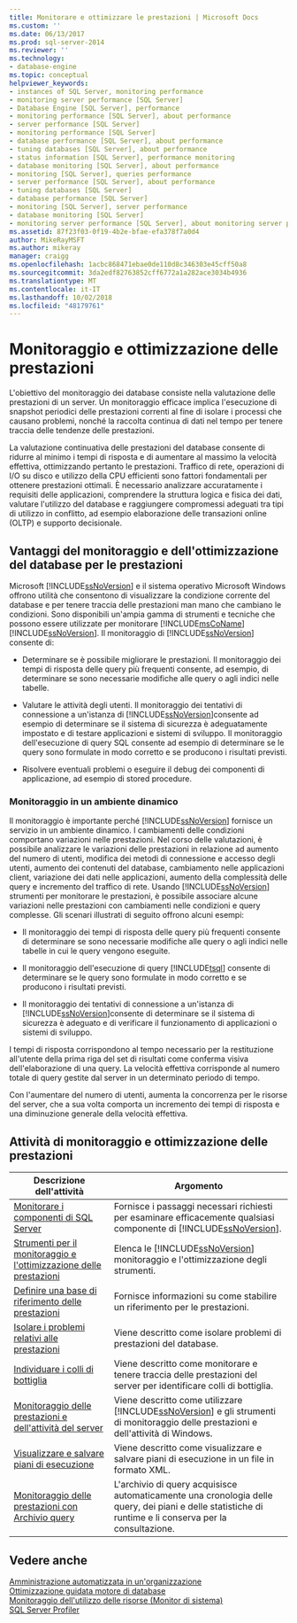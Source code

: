 ```yaml
---
title: Monitorare e ottimizzare le prestazioni | Microsoft Docs
ms.custom: ''
ms.date: 06/13/2017
ms.prod: sql-server-2014
ms.reviewer: ''
ms.technology:
- database-engine
ms.topic: conceptual
helpviewer_keywords:
- instances of SQL Server, monitoring performance
- monitoring server performance [SQL Server]
- Database Engine [SQL Server], performance
- monitoring performance [SQL Server], about performance
- server performance [SQL Server]
- monitoring performance [SQL Server]
- database performance [SQL Server], about performance
- tuning databases [SQL Server], about performance
- status information [SQL Server], performance monitoring
- database monitoring [SQL Server], about performance
- monitoring [SQL Server], queries performance
- server performance [SQL Server], about performance
- tuning databases [SQL Server]
- database performance [SQL Server]
- monitoring [SQL Server], server performance
- database monitoring [SQL Server]
- monitoring server performance [SQL Server], about monitoring server performance
ms.assetid: 87f23f03-0f19-4b2e-bfae-efa378f7a0d4
author: MikeRayMSFT
ms.author: mikeray
manager: craigg
ms.openlocfilehash: 1acbc868471ebae0de110d8c346303e45cff50a8
ms.sourcegitcommit: 3da2edf82763852cff6772a1a282ace3034b4936
ms.translationtype: MT
ms.contentlocale: it-IT
ms.lasthandoff: 10/02/2018
ms.locfileid: "48179761"
---
```

# <a name="monitor-and-tune-for-performance"></a>Monitoraggio e ottimizzazione delle prestazioni
  L'obiettivo del monitoraggio dei database consiste nella valutazione delle prestazioni di un server. Un monitoraggio efficace implica l'esecuzione di snapshot periodici delle prestazioni correnti al fine di isolare i processi che causano problemi, nonché la raccolta continua di dati nel tempo per tenere traccia delle tendenze delle prestazioni.  
  
 La valutazione continuativa delle prestazioni del database consente di ridurre al minimo i tempi di risposta e di aumentare al massimo la velocità effettiva, ottimizzando pertanto le prestazioni. Traffico di rete, operazioni di I/O su disco e utilizzo della CPU efficienti sono fattori fondamentali per ottenere prestazioni ottimali. È necessario analizzare accuratamente i requisiti delle applicazioni, comprendere la struttura logica e fisica dei dati, valutare l'utilizzo del database e raggiungere compromessi adeguati tra tipi di utilizzo in conflitto, ad esempio elaborazione delle transazioni online (OLTP) e supporto decisionale.  
  
## <a name="benefits-of-monitoring-and-tuning-databases-for-performance"></a>Vantaggi del monitoraggio e dell'ottimizzazione del database per le prestazioni  
 Microsoft [!INCLUDE[ssNoVersion](../../includes/ssnoversion-md.md)] e il sistema operativo Microsoft Windows offrono utilità che consentono di visualizzare la condizione corrente del database e per tenere traccia delle prestazioni man mano che cambiano le condizioni. Sono disponibili un'ampia gamma di strumenti e tecniche che possono essere utilizzate per monitorare [!INCLUDE[msCoName](../../includes/msconame-md.md)] [!INCLUDE[ssNoVersion](../../includes/ssnoversion-md.md)]. Il monitoraggio di [!INCLUDE[ssNoVersion](../../includes/ssnoversion-md.md)] consente di:  
  
-   Determinare se è possibile migliorare le prestazioni. Il monitoraggio dei tempi di risposta delle query più frequenti consente, ad esempio, di determinare se sono necessarie modifiche alle query o agli indici nelle tabelle.  
  
-   Valutare le attività degli utenti. Il monitoraggio dei tentativi di connessione a un'istanza di [!INCLUDE[ssNoVersion](../../includes/ssnoversion-md.md)]consente ad esempio di determinare se il sistema di sicurezza è adeguatamente impostato e di testare applicazioni e sistemi di sviluppo. Il monitoraggio dell'esecuzione di query SQL consente ad esempio di determinare se le query sono formulate in modo corretto e se producono i risultati previsti.  
  
-   Risolvere eventuali problemi o eseguire il debug dei componenti di applicazione, ad esempio di stored procedure.  
  
### <a name="monitoring-in-a-dynamic-environment"></a>Monitoraggio in un ambiente dinamico  
 Il monitoraggio è importante perché [!INCLUDE[ssNoVersion](../../includes/ssnoversion-md.md)] fornisce un servizio in un ambiente dinamico. I cambiamenti delle condizioni comportano variazioni nelle prestazioni. Nel corso delle valutazioni, è possibile analizzare le variazioni delle prestazioni in relazione ad aumento del numero di utenti, modifica dei metodi di connessione e accesso degli utenti, aumento dei contenuti del database, cambiamento nelle applicazioni client, variazione dei dati nelle applicazioni, aumento della complessità delle query e incremento del traffico di rete. Usando [!INCLUDE[ssNoVersion](../../includes/ssnoversion-md.md)] strumenti per monitorare le prestazioni, è possibile associare alcune variazioni nelle prestazioni con cambiamenti nelle condizioni e query complesse. Gli scenari illustrati di seguito offrono alcuni esempi:  
  
-   Il monitoraggio dei tempi di risposta delle query più frequenti consente di determinare se sono necessarie modifiche alle query o agli indici nelle tabelle in cui le query vengono eseguite.  
  
-   Il monitoraggio dell'esecuzione di query [!INCLUDE[tsql](../../includes/tsql-md.md)] consente di determinare se le query sono formulate in modo corretto e se producono i risultati previsti.  
  
-   Il monitoraggio dei tentativi di connessione a un'istanza di [!INCLUDE[ssNoVersion](../../includes/ssnoversion-md.md)]consente di determinare se il sistema di sicurezza è adeguato e di verificare il funzionamento di applicazioni o sistemi di sviluppo.  
  
 I tempi di risposta corrispondono al tempo necessario per la restituzione all'utente della prima riga del set di risultati come conferma visiva dell'elaborazione di una query. La velocità effettiva corrisponde al numero totale di query gestite dal server in un determinato periodo di tempo.  
  
 Con l'aumentare del numero di utenti, aumenta la concorrenza per le risorse del server, che a sua volta comporta un incremento dei tempi di risposta e una diminuzione generale della velocità effettiva.  
  
## <a name="monitoring-and-tuning-performance-tasks"></a>Attività di monitoraggio e ottimizzazione delle prestazioni  
  
|Descrizione dell'attività|Argomento|  
|----------------------|-----------|  
|[Monitorare i componenti di SQL Server](monitor-sql-server-components.md)|Fornisce i passaggi necessari richiesti per esaminare efficacemente qualsiasi componente di [!INCLUDE[ssNoVersion](../../includes/ssnoversion-md.md)].|  
|[Strumenti per il monitoraggio e l'ottimizzazione delle prestazioni](performance-monitoring-and-tuning-tools.md)|Elenca le [!INCLUDE[ssNoVersion](../../includes/ssnoversion-md.md)] monitoraggio e l'ottimizzazione degli strumenti.|  
|[Definire una base di riferimento delle prestazioni](establish-a-performance-baseline.md)|Fornisce informazioni su come stabilire un riferimento per le prestazioni.|  
|[Isolare i problemi relativi alle prestazioni](isolate-performance-problems.md)|Viene descritto come isolare problemi di prestazioni del database.|  
|[Individuare i colli di bottiglia](identify-bottlenecks.md)|Viene descritto come monitorare e tenere traccia delle prestazioni del server per identificare colli di bottiglia.|  
|[Monitoraggio delle prestazioni e dell'attività del server](server-performance-and-activity-monitoring.md)|Viene descritto come utilizzare [!INCLUDE[ssNoVersion](../../includes/ssnoversion-md.md)] e gli strumenti di monitoraggio delle prestazioni e dell'attività di Windows.|  
|[Visualizzare e salvare piani di esecuzione](display-and-save-execution-plans.md)|Viene descritto come visualizzare e salvare piani di esecuzione in un file in formato XML.|  
|[Monitoraggio delle prestazioni con Archivio query](monitoring-performance-by-using-the-query-store.md)|L'archivio di query acquisisce automaticamente una cronologia delle query, dei piani e delle statistiche di runtime e li conserva per la consultazione.|  
  
## <a name="see-also"></a>Vedere anche  
 [Amministrazione automatizzata in un'organizzazione](../../ssms/agent/automated-administration-across-an-enterprise.md)   
 [Ottimizzazione guidata motore di database](database-engine-tuning-advisor.md)   
 [Monitoraggio dell'utilizzo delle risorse &#40;Monitor di sistema&#41;](../performance-monitor/monitor-resource-usage-system-monitor.md)   
 [SQL Server Profiler](../../tools/sql-server-profiler/sql-server-profiler.md)  
  
  
